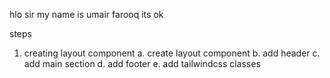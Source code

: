 hlo sir my name is umair farooq
its ok

steps

1. creating layout component
   a. create layout component
   b. add header
   c. add main section
   d. add footer
   e. add tailwindcss classes
